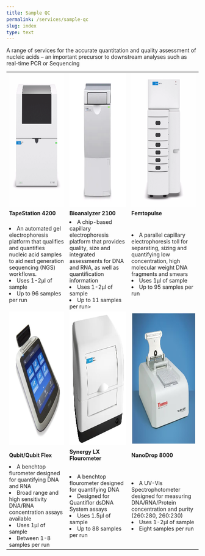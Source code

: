 ```yaml
---
title: Sample QC
permalink: /services/sample-qc
slug: index
type: text
---
```



A range of services for the accurate quantitation and quality assessment of nucleic acids – an important precursor to downstream analyses such as real-time PCR or Sequencing 

<div class="table">
<table>
<tr>
<td><a href="https://www.google.com/url?q=https%3A%2F%2Fwww.agilent.com%2Fen%2Fproduct%2Fautomated-electrophoresis%2Ftapestation-systems%2Ftapestation-instruments%2F4200-tapestation-system-228263&sa=D&sntz=1&usg=AOvVaw1F51UPrDHnX-h5uLuCX3iV"><img src="/assets/images/machines/tapeStation4200.png" width="350" height="350"/></a></td>
<td><a href="https://www.google.com/url?q=https%3A%2F%2Fwww.agilent.com%2Fen%2Fproduct%2Fautomated-electrophoresis%2Fbioanalyzer-systems%2Fbioanalyzer-instrument%2F2100-bioanalyzer-instrument-228250&sa=D&sntz=1&usg=AOvVaw2gupsti736uBQM_I9hSRP5"><img src="/assets/images/machines/bioanalyzer2100.png" width="350" height="350"/></a></td>
<td><a href="https://www.google.com/url?q=https%3A%2F%2Fwww.agilent.com%2Fen%2Fproduct%2Fautomated-electrophoresis%2Ffemto-pulse-systems&sa=D&sntz=1&usg=AOvVaw3z-bC6nxPp2tiDey-4A5iR"><img src="/assets/images/machines/femtopulse.png" width="350" height="350"/></a></td>
</tr>
<tr>
<td><b>TapeStation 4200</b></td>
<td><b>Bioanalyzer 2100</b></td>
<td><b>Femtopulse</b></td>
</tr>
<tr>
<td><li>An automated gel electrophoresis platform that qualifies and quantifies nucleic acid samples to aid next generation sequencing (NGS) workflows. </li>
<li>Uses 1-2&micro;l of sample</li> 
<li>Up to 96 samples per run</li>
</td>
<td><li>A chip-based capillary electrophoresis platform that provides quality, size and integrated assessments for DNA and RNA, as well as quantification information</li>
<li>Uses 1-2&micro;l of sample</li> 
<li>Up to 11 samples per run></li>
</td>
<td><li>A parallel capillary electrophoresis toll for separating, sizing and quantifying low concentration, high molecular weight DNA fragments and smears</li>
<li>Uses 1&micro;l of sample</li> 
<li>Up to 95 samples per run</li>
</td>
</tr>
<tr>
<td><a href="https://www.google.com/url?q=https%3A%2F%2Fwww.thermofisher.com%2Fuk%2Fen%2Fhome%2Findustrial%2Fspectroscopy-elemental-isotope-analysis%2Fmolecular-spectroscopy%2Ffluorometers%2Fqubit%2Fmodels%2Fqubit-flex.html&sa=D&sntz=1&usg=AOvVaw1I8o8JEppejsk4N57zwH4t"><img src="/assets/images/machines/qubit.png" width="350" height="350"/></a></td>
<td><a href="https://www.google.com/url?q=https%3A%2F%2Fwww.agilent.com%2Fen%2Fproduct%2Fmicroplate-instrumentation%2Fmicroplate-readers%2Fmultimode-microplate-readers%2Fbiotek-synergy-lx-multimode-reader-1623209&sa=D&sntz=1&usg=AOvVaw2LsJvmLIJJQyonbFMkwTkq"><img src="/assets/images/machines/synergyLX.png" width="350" height="350"/></a></td>
<td><a href="https://www.google.com/url?q=https%3A%2F%2Fwww.thermofisher.com%2Forder%2Fcatalog%2Fproduct%2FND-8000-GL&sa=D&sntz=1&usg=AOvVaw05msAjWRKkBkmYINsTh4CL"><img src="/assets/images/machines/nanoDrop8000.png" width="350" height="350"/></a></td>
</tr>
<tr>
<td><b>Qubit/Qubit Flex</b></td>
<td><b>Synergy LX Flourometer</b></td>
<td><b>NanoDrop 8000</b></td>
</tr>
<tr>
<td><li>A benchtop flurometer designed for quantifying DNA and RNA</li>
<li>Broad range and high sensitivity DNA/RNA concentration assays available</li>
<li>Uses 1&micro;l of sample</li>
<li>Between 1-8 samples per run</li>
</td>
<td><li>A benchtop flourometer designed for quantifying DNA</li>
<li>Designed for Quantiflor dsDNA System assays</li>
<li>Uses 1.5&micro;l of sample</li>
<li>Up to 88 samples per run</li>
</td>
<td><li>A UV-Vis Spectrophotometer designed for measuring DNA/RNA/Protein concentration and purity (260:280, 260:230)</li>
<li>Uses 1-2&micro;l of sample</li>
<li>Eight samples per run</li>
</td>
</tr>
</table>
</div>